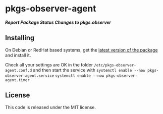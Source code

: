# pkgs-observer-agent

___Report Package Status Changes to pkgs.observer___

## Installing

On Debian or RedHat based systems, get the
[latest version of the package](https://github.com/returnearly/pkgs.observer-agent/releases/latest)
and install it.

Check all your settings are OK in the folder `/etc/pkgs-observer-agent.conf.d`
and then start the service with
`systemctl enable --now pkgs-observer-agent.service`
`systemctl enable --now pkgs-observer-agent.timer`

## License

This code is released under the MIT license.